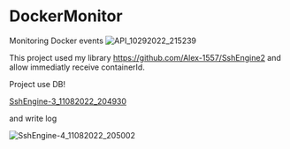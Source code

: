 # DockerMonitor
Monitoring Docker events
![API_10292022_215239](https://user-images.githubusercontent.com/104725261/200654733-89354fa7-c161-4cdf-b873-b22603f60245.png)

This project used my library https://github.com/Alex-1557/SshEngine2 and allow immediatly receive containerId.

Project use DB!

[SshEngine-3_11082022_204930](https://user-images.githubusercontent.com/104725261/200655065-8c172c7d-34e3-4c96-a556-29abcbb0cba5.png)

and write log

![SshEngine-4_11082022_205002](https://user-images.githubusercontent.com/104725261/200655136-3604da52-95c7-4f8e-9ac4-28199c6638fb.png)
